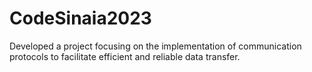 # CodeSinaia2023
Developed a project focusing on the implementation of communication protocols to facilitate efficient and reliable data transfer.
